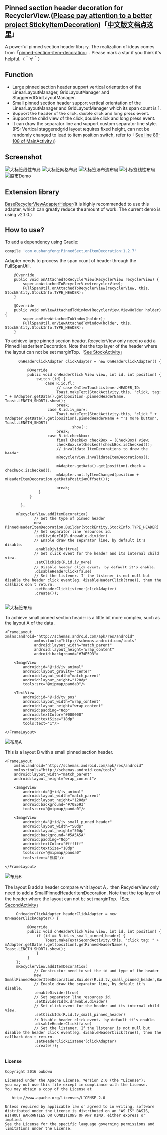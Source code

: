 ## Pinned section header decoration for RecyclerView.([Please pay attention to a better project StickyItemDecoration](https://github.com/oubowu/StickyItemDecoration))「[中文版文档点这里](https://github.com/oubowu/PinnedSectionItemDecoration/blob/master/README-CN.md)」
A powerful pinned section header library. The realization of ideas comes from「[pinned-section-item-decoration](https://github.com/takahr/pinned-section-item-decoration)」. Please mark a star if you think it's helpful.（＾∀＾）
##  Function  
- Large pinned section header support vertical orientation of the LinearLayoutManager, GridLayoutManager and StaggeredGridLayoutManager.
- Small pinned section header support vertical orientation of the LinearLayoutManager and GridLayoutManager which its span count is 1.
- Support the header of the click, double click and long press event.
- Support the child view of the click, double click and long press event.
- It can draw the separator line and support custom separator line style. (PS: Vertical staggeredgrid layout requires fixed height, can not be randomly changed to lead to item position switch, refer to「[See line 89-108 of MainActivity](https://github.com/oubowu/PinnedSectionItemDecoration/blob/master/app%2Fsrc%2Fmain%2Fjava%2Fcom%2Foushangfeng%2Fpinneddemo%2FMainActivity.java#L89-L108)」)

## Screenshot
![大标签线性布局](/pic/big_header_linearlayout.gif) 
![大标签网格布局](/pic/big_header_gridlayout.gif) 
![大标签瀑布流布局](/pic/big_header_staggeredgridlayout.gif) 
![小标签线性布局](/pic/small_header_linearlayout.gif) 
![股市Demo](/pic/stock_demo.gif) 

## Extension library
[BaseRecyclerViewAdapterHelper](https://github.com/CymChad/BaseRecyclerViewAdapterHelper)(It is highly recommended to use this adapter, which can greatly reduce the amount of work. The current demo is using v2.1.0.)

## How to use?

To add a dependency using Gradle:
```groovy
compile 'com.oushangfeng:PinnedSectionItemDecoration:1.2.7'
```

Adapter needs to process the span count of header through the FullSpanUtil.
```
    @Override
    public void onAttachedToRecyclerView(RecyclerView recyclerView) {
        super.onAttachedToRecyclerView(recyclerView);
        FullSpanUtil.onAttachedToRecyclerView(recyclerView, this, StockEntity.StockInfo.TYPE_HEADER);
    }

    @Override
    public void onViewAttachedToWindow(RecyclerView.ViewHolder holder) {
        super.onViewAttachedToWindow(holder);
        FullSpanUtil.onViewAttachedToWindow(holder, this, StockEntity.StockInfo.TYPE_HEADER);
    }
```

To achieve large pinned section header, RecyclerView only need to add a PinnedHeaderItemDecoration. Note that the top layer of the header where the layout can not be set marginTop.「[See StockActivity](https://github.com/oubowu/PinnedSectionItemDecoration/blob/master/app%2Fsrc%2Fmain%2Fjava%2Fcom%2Foushangfeng%2Fpinneddemo%2FStockActivity.java#L53-L83)」
``` 
      OnHeaderClickAdapter clickAdapter = new OnHeaderClickAdapter() {

          @Override
          public void onHeaderClick(View view, int id, int position) {
              switch (id) {
                  case R.id.fl:
                       // case OnItemTouchListener.HEADER_ID:
                       Toast.makeText(StockActivity.this, "click, tag: " + mAdapter.getData().get(position).pinnedHeaderName, Toast.LENGTH_SHORT).show();
                       break;
                   case R.id.iv_more:
                       Toast.makeText(StockActivity.this, "click " + mAdapter.getData().get(position).pinnedHeaderName + "'s more button", Toast.LENGTH_SHORT)
                             .show();
                       break;
                   case R.id.checkbox:
                       final CheckBox checkBox = (CheckBox) view;
                       checkBox.setChecked(!checkBox.isChecked());
                       // invalidate ItemDecorations to draw the header
                       mRecyclerView.invalidateItemDecorations();

                       mAdapter.getData().get(position).check = checkBox.isChecked();
                       mAdapter.notifyItemChanged(position + mHeaderItemDecoration.getDataPositionOffset());

                       break;
               }
           }

       };

     mRecyclerView.addItemDecoration(
             // Set the type of pinned header
             new PinnedHeaderItemDecoration.Builder(StockEntity.StockInfo.TYPE_HEADER)
             // Set separator line resources id.
             .setDividerId(R.drawable.divider)
             // Enable draw the separator line, by default it's disable.
             .enableDivider(true)
             // Set click event for the header and its internal child view.
             .setClickIds(R.id.iv_more)
             // Disable header click event， by default it's enable.
             .disableHeaderClick(false)
             // Set the listener. If the listener is not null but disable the header click event(eg. disableHeaderClick(true)), then the callback don't return.
             .setHeaderClickListener(clickAdapter)
             .create());
    
```
![大标签布局](/pic/big_pinned_header.png) 

To achieve small pinned section header is a little bit more complex, such as the layout A of the data .
```
<FrameLayout xmlns:android="http://schemas.android.com/apk/res/android"
             xmlns:tools="http://schemas.android.com/tools"
             android:layout_width="match_parent"
             android:layout_height="wrap_content"
             android:background="#70E593">

    <ImageView
        android:id="@+id/iv_animal"
        android:layout_gravity="center"
        android:layout_width="match_parent"
        android:layout_height="120dp"
        tools:src="@mipmap/panda0"/>

    <TextView
        android:id="@+id/tv_pos"
        android:layout_width="wrap_content"
        android:layout_height="wrap_content"
        android:padding="8dp"
        android:textColor="#000000"
        android:textSize="18dp"
        tools:text="1"/>

</FrameLayout>
```
![布局A](/pic/item-data.png) 

This is a layout B with a small pinned section header.
```
<FrameLayout
    xmlns:android="http://schemas.android.com/apk/res/android"
    xmlns:tools="http://schemas.android.com/tools"
    android:layout_width="match_parent"
    android:layout_height="wrap_content">

    <ImageView
        android:id="@+id/iv_animal"
        android:layout_width="match_parent"
        android:layout_height="120dp"
        android:background="#70E593"
        tools:src="@mipmap/panda0"/>

    <ImageView
        android:id="@+id/iv_small_pinned_header"
        android:layout_width="50dp"
        android:layout_height="50dp"
        android:background="#5A5A5A"
        android:padding="8dp"
        android:textColor="#ffffff"
        android:textSize="18dp"
        tools:src="@mipmap/panda0"
        tools:text="熊猫"/>

</FrameLayout>
```
![布局B](/pic/small_pinned_header.png) 

The layout B add a header compare whit layout A，then RecyclerView only need to add a SmallPinnedHeaderItemDecoration. Note that the top layer of the header where the layout can not be set marginTop.「[See SecondActivity](https://github.com/oubowu/PinnedSectionItemDecoration/blob/master/app%2Fsrc%2Fmain%2Fjava%2Fcom%2Foushangfeng%2Fpinneddemo%2FSecondActivity.java#L114-L126)」
```
     OnHeaderClickAdapter headerClickAdapter = new OnHeaderClickAdapter() {

          @Override
          public void onHeaderClick(View view, int id, int position) {
              if (id == R.id.iv_small_pinned_header) {
                  Toast.makeText(SecondActivity.this, "click tag: " + mAdapter.getData().get(position).getPinnedHeaderName(), Toast.LENGTH_SHORT).show();
              }
          }
     };
     mRecyclerView.addItemDecoration(
             // Constructor need to set the id and type of the header 
             new SmallPinnedHeaderItemDecoration.Builder(R.id.tv_small_pinned_header,BaseHeaderAdapter.TYPE_HEADER)
             // Enable draw the separator line, by default it's disable.
             .enableDivider(true)
             // Set separator line resources id.
             .setDividerId(R.drawable.divider)
             // Set click event for the header and its internal child view.
             .setClickIds(R.id.tv_small_pinned_header)
             // Disable header click event， by default it's enable.
             .disableHeaderClick(false)
             // Set the listener. If the listener is not null but disable the header click event(eg. disableHeaderClick(true)), then the callback don't return.
             .setHeaderClickListener(clickAdapter)
             .create());
    
```

#### License
```
Copyright 2016 oubowu

Licensed under the Apache License, Version 2.0 (the "License");
you may not use this file except in compliance with the License.
You may obtain a copy of the License at

   http://www.apache.org/licenses/LICENSE-2.0

Unless required by applicable law or agreed to in writing, software
distributed under the License is distributed on an "AS IS" BASIS,
WITHOUT WARRANTIES OR CONDITIONS OF ANY KIND, either express or implied.
See the License for the specific language governing permissions and
limitations under the License.
```




